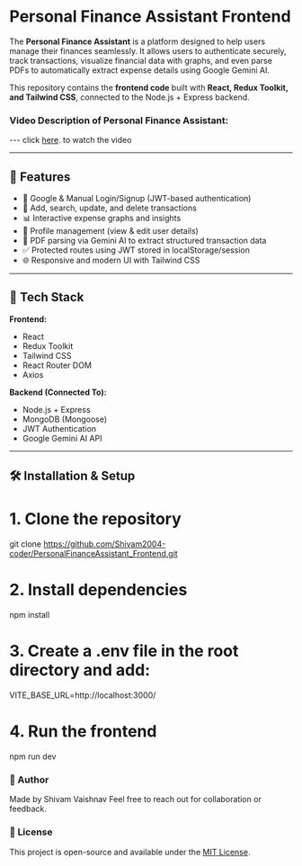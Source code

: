 # Personal Finance Assistant Frontend

The **Personal Finance Assistant** is a platform designed to help users manage their finances seamlessly. It allows users to authenticate securely, track transactions, visualize financial data with graphs, and even parse PDFs to automatically extract expense details using Google Gemini AI.  

This repository contains the **frontend code** built with **React, Redux Toolkit, and Tailwind CSS**, connected to the Node.js + Express backend.


### Video Description of Personal Finance Assistant:
--- click [here](https://youtu.be/GKfgFFRIe8g?si=TP77IrugOeX005QB). to watch the video


---

## 🌟 Features

- 🔐 Google & Manual Login/Signup (JWT-based authentication)  
- 💸 Add, search, update, and delete transactions  
- 📊 Interactive expense graphs and insights  
- 📁 Profile management (view & edit user details)  
- 📑 PDF parsing via Gemini AI to extract structured transaction data  
- ✅ Protected routes using JWT stored in localStorage/session  
- 🌐 Responsive and modern UI with Tailwind CSS  

---

## 🚀 Tech Stack

**Frontend:**  
- React  
- Redux Toolkit  
- Tailwind CSS  
- React Router DOM  
- Axios  

**Backend (Connected To):**  
- Node.js + Express  
- MongoDB (Mongoose)  
- JWT Authentication  
- Google Gemini AI API  

---


## 🛠️ Installation & Setup

# 1. Clone the repository
git clone https://github.com/Shivam2004-coder/PersonalFinanceAssistant_Frontend.git

# 2. Install dependencies
npm install

# 3. Create a .env file in the root directory and add:
VITE_BASE_URL=http://localhost:3000/

# 4. Run the frontend
npm run dev


### 👤 Author
Made by Shivam Vaishnav
Feel free to reach out for collaboration or feedback.

### 📄 License
This project is open-source and available under the [MIT License](https://opensource.org/licenses/MIT).